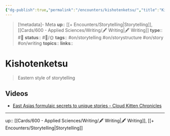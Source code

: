 ```yaml
---
{"dg-publish":true,"permalink":"/encounters/kishotenketsu/","title":"Kishotenketsu"}
---
```


> [!metadata]- Meta
> **up**:: [[+ Encounters/Storytelling\|Storytelling]], [[Cards/600 - Applied Sciences/Writing/🖋 Writing\|🖋 Writing]]
> **type**:: #📝 
> **status**:: #📝/🌞
> **tags**:: #on/storytelling #on/storystructure #on/story #on/writing
> **topics**:: 
> **links**::


# Kishotenketsu

> Eastern style of storytelling 

## Videos
- [East Asias formulaic secrets to unique stories - Cloud Kitten Chronicles](https://youtu.be/2xGQoJ7kk8I?si=CM3vtnpF3w0vsgst)


---
up:: [[Cards/600 - Applied Sciences/Writing/🖋 Writing\|🖋 Writing]], [[+ Encounters/Storytelling\|Storytelling]]

